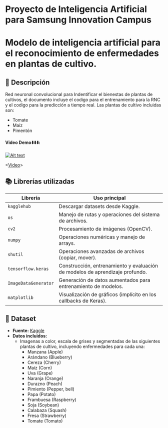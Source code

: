 # Proyecto de Inteligencia Artificial para Samsung Innovation Campus

# Modelo de inteligencia artificial para el reconocimiento de enfermedades en plantas de cultivo.


## 📌 Descripción
Red neuronal convolucional para Indentificar el bienestas de plantas de cultivos, el documento incluye el codigo para el entrenamiento para la RNC y 
el codigo para la predicción a tiempo real. Las plantas de cultivo incluidas son:

- Tomate
- Maíz
- Pimentón

#### Video Demo⬇️⬇️⬇️:  
[![Alt text](https://img.youtube.com/vi/_m_33U92AFc/0.jpg)](https://www.youtube.com/watch?v=_m_33U92AFc)

<[Video](https://youtu.be/_m_33U92AFc?si=kFwFkH6B7NVwEKyk)>

## 📚 Librerías utilizadas  
| Librería                | Uso principal                                                                 |
|-------------------------|------------------------------------------------------------------------------|
| `kagglehub`            | Descargar datasets desde Kaggle.                                            |
| `os`                   | Manejo de rutas y operaciones del sistema de archivos.                      |
| `cv2`                  | Procesamiento de imágenes (OpenCV).                                         |
| `numpy`                | Operaciones numéricas y manejo de arrays.                                   |
| `shutil`               | Operaciones avanzadas de archivos (copiar, mover).                          |
| `tensorflow.keras`     | Construcción, entrenamiento y evaluación de modelos de aprendizaje profundo.|
| `ImageDataGenerator`    | Generación de datos aumentados para entrenamiento de modelos.               |
| `matplotlib`           | Visualización de gráficos (implícito en los callbacks de Keras).            |

## 📂 Dataset
- **Fuente:** [Kaggle](https://www.kaggle.com/datasets/abdallahalidev/plantvillage-dataset) 
- **Datos incluidos:**
  - Imagenas a color, escala de grises y segmentadas de las siguientes plantas de cultivo, incluyendo enfermedades para cada una:
    - Manzana (Apple)
    - Arándano (Blueberry)
    - Cereza (Cherry)
    - Maíz (Corn)
    - Uva (Grape)
    - Naranja (Orange)
    - Durazno (Peach)
    - Pimiento (Pepper, bell)
    - Papa (Potato)
    - Frambuesa (Raspberry)
    - Soja (Soybean)
    - Calabaza (Squash)
    - Fresa (Strawberry)
    - Tomate (Tomato)
